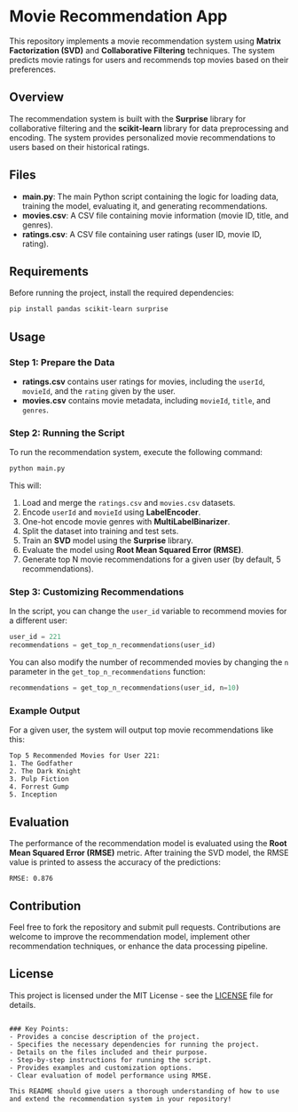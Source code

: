 # Movie Recommendation App

This repository implements a movie recommendation system using **Matrix Factorization (SVD)** and **Collaborative Filtering** techniques. The system predicts movie ratings for users and recommends top movies based on their preferences.

## Overview

The recommendation system is built with the **Surprise** library for collaborative filtering and the **scikit-learn** library for data preprocessing and encoding. The system provides personalized movie recommendations to users based on their historical ratings.

## Files

- **main.py**: The main Python script containing the logic for loading data, training the model, evaluating it, and generating recommendations.
- **movies.csv**: A CSV file containing movie information (movie ID, title, and genres).
- **ratings.csv**: A CSV file containing user ratings (user ID, movie ID, rating).

## Requirements

Before running the project, install the required dependencies:

```bash
pip install pandas scikit-learn surprise
```

## Usage

### Step 1: Prepare the Data

- **ratings.csv** contains user ratings for movies, including the `userId`, `movieId`, and the `rating` given by the user.
- **movies.csv** contains movie metadata, including `movieId`, `title`, and `genres`.

### Step 2: Running the Script

To run the recommendation system, execute the following command:

```bash
python main.py
```

This will:
1. Load and merge the `ratings.csv` and `movies.csv` datasets.
2. Encode `userId` and `movieId` using **LabelEncoder**.
3. One-hot encode movie genres with **MultiLabelBinarizer**.
4. Split the dataset into training and test sets.
5. Train an **SVD** model using the **Surprise** library.
6. Evaluate the model using **Root Mean Squared Error (RMSE)**.
7. Generate top N movie recommendations for a given user (by default, 5 recommendations).

### Step 3: Customizing Recommendations

In the script, you can change the `user_id` variable to recommend movies for a different user:

```python
user_id = 221
recommendations = get_top_n_recommendations(user_id)
```

You can also modify the number of recommended movies by changing the `n` parameter in the `get_top_n_recommendations` function:

```python
recommendations = get_top_n_recommendations(user_id, n=10)
```

### Example Output

For a given user, the system will output top movie recommendations like this:

```
Top 5 Recommended Movies for User 221:
1. The Godfather
2. The Dark Knight
3. Pulp Fiction
4. Forrest Gump
5. Inception
```

## Evaluation

The performance of the recommendation model is evaluated using the **Root Mean Squared Error (RMSE)** metric. After training the SVD model, the RMSE value is printed to assess the accuracy of the predictions:

```
RMSE: 0.876
```

## Contribution

Feel free to fork the repository and submit pull requests. Contributions are welcome to improve the recommendation model, implement other recommendation techniques, or enhance the data processing pipeline.

## License

This project is licensed under the MIT License - see the [LICENSE](LICENSE) file for details.

```

### Key Points:
- Provides a concise description of the project.
- Specifies the necessary dependencies for running the project.
- Details on the files included and their purpose.
- Step-by-step instructions for running the script.
- Provides examples and customization options.
- Clear evaluation of model performance using RMSE.

This README should give users a thorough understanding of how to use and extend the recommendation system in your repository!
